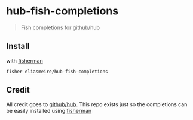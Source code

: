 # hub-fish-completions
> Fish completions for github/hub

## Install

with [fisherman]

```
fisher eliasmeire/hub-fish-completions
```

## Credit

All credit goes to [github/hub](https://github.com/github/hub). This repo exists just so the completions can be easily installed using [fisherman]

[fisherman]: https://github.com/fisherman/fisherman
